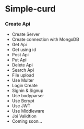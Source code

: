 # Simple-curd

<h3>Create Api</h3>
<ul>
<li>Create Server</li>
<li>Create connection with MongoDB</li>
<li>Get Api</li>
<li>Get using id</li>
<li>Post Api</li>
<li>Put Api</li>
<li>Delete Api </li>
<li>Search Api</li>
<li>File upload</li>
<li>Use Multer</li>
<li>Login Create</li>
<li>Signin & Signup</li>
<li>Use bodyparser</li>
<li>Use Bcrypt </li>
<li>Use JWT</li>
<li>Use Middleware</li>
<li>Joi Validtion</li>
<li>Coming soon...</li>
</ul>


